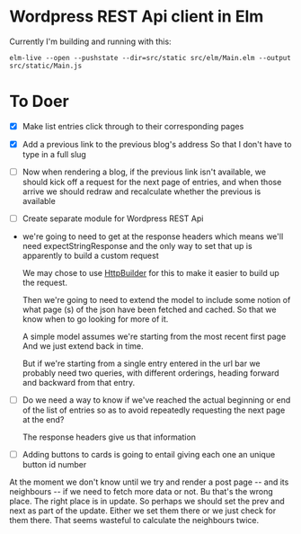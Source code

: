 Wordpress REST Api client in Elm
=================================

Currently I'm building and running with this:

```
elm-live --open --pushstate --dir=src/static src/elm/Main.elm --output src/static/Main.js
```
To Doer
=======

- [x] Make list entries click through to their corresponding pages

- [x] Add a previous link to the previous blog's address
  So that I don't have to type in a full slug

- [ ] Now when rendering a blog, if the previous link isn't available, we should
  kick off a request for the next page of entries, and when those arrive we should
  redraw and recalculate whether the previous is available


- [ ] Create separate module for Wordpress REST Api

- we're going to need to get at the response headers which means we'll need
  expectStringResponse and the only way to set that up is apparently to 
  build a custom request

   We may chose to use
   [HttpBuilder](http://package.elm-lang.org/packages/lukewestby/elm-http-builder/5.0.0/HttpBuilder)
   for this to make it easier to build up the request.

  Then we're going to need to extend the model to include some notion of what
  page (s) of the json have been fetched and cached. So that we know when to go
  looking for more of it. 

  A simple model assumes we're starting from the most recent first page
  And we just extend back in time.

  But if we're starting from a single entry entered in the url bar
  we probably need two queries, with different orderings, heading
  forward and backward from that entry.


- [ ] Do we need a way to know if we've reached the actual beginning or end of the 
  list of entries so as to avoid repeatedly requesting the next page at the end?

  The response headers give us that information 

- [ ] Adding buttons to cards is going to entail giving each one an unique button id number

At the moment we don't know until we try and render a post page -- and its neighbours
-- if we need to fetch more data or not. Bu that's the wrong place. The right place is 
in update. So perhaps we should set the prev and next as part of the update. Either
we set them there or we just check for them there. That seems wasteful to calculate
the neighbours twice.
